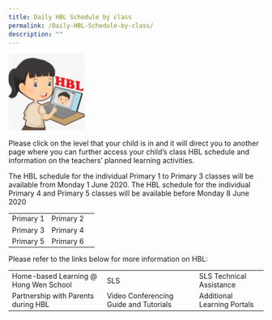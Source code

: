 ```yaml
---
title: Daily HBL Schedule by class
permalink: /Daily-HBL-Schedule-by-class/
description: ""
---
```

<img style="width:30%;height:50%" src="/images/Learning%20Hub/Pupils/Dailuy%20HBL%20Schedule%20by%20Class/HBL-Hong-Hong-150x150.png">

Please click on the level that your child is in and it will direct you to another page where you can further access your child’s class HBL schedule and information on the teachers’ planned learning activities.

The HBL schedule for the individual Primary 1 to Primary 3 classes will be available from Monday 1 June 2020. The HBL schedule for the individual Primary 4 and Primary 5 classes will be available before Monday 8 June 2020

|           |           |   |
|-----------|-----------|---|
| Primary 1 | Primary 2 |   |
| Primary 3 | Primary 4 |   |
| Primary 5 | Primary 6 |   |

Please refer to the links below for more information on HBL:

|                                       |                                        |                             |
|---------------------------------------|----------------------------------------|-----------------------------|
| Home-based Learning @ Hong Wen School |                   SLS                  |   SLS Technical Assistance  |
|  Partnership with Parents during HBL  | Video Conferencing Guide and Tutorials | Additional Learning Portals |